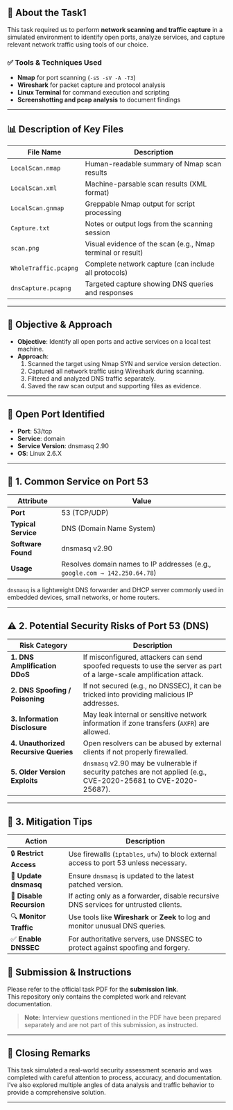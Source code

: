 
## 📌 About the Task1

This task required us to perform **network scanning and traffic capture** in a simulated environment to identify open ports, analyze services, and capture relevant network traffic using tools of our choice.

### ✅ Tools & Techniques Used
- **Nmap** for port scanning (`-sS -sV -A -T3`)
- **Wireshark** for packet capture and protocol analysis
- **Linux Terminal** for command execution and scripting
- **Screenshotting and pcap analysis** to document findings

---

## 📊 Description of Key Files

| File Name               | Description |
|------------------------|-------------|
| `LocalScan.nmap`       | Human-readable summary of Nmap scan results |
| `LocalScan.xml`        | Machine-parsable scan results (XML format) |
| `LocalScan.gnmap`      | Greppable Nmap output for script processing |
| `Capture.txt`          | Notes or output logs from the scanning session |
| `scan.png`             | Visual evidence of the scan (e.g., Nmap terminal or result) |
| `WholeTraffic.pcapng`  | Complete network capture (can include all protocols) |
| `dnsCapture.pcapng`    | Targeted capture showing DNS queries and responses |

---

## 🎯 Objective & Approach

- **Objective**: Identify all open ports and active services on a local test machine.
- **Approach**:
  1. Scanned the target using Nmap SYN and service version detection.
  2. Captured all network traffic using Wireshark during scanning.
  3. Filtered and analyzed DNS traffic separately.
  4. Saved the raw scan output and supporting files as evidence.

---
## 🔎 Open Port Identified

- **Port**: 53/tcp  
- **Service**: domain  
- **Service Version**: dnsmasq 2.90  
- **OS**: Linux 2.6.X

---

## 🧠 1. Common Service on Port 53

| Attribute        | Value                                      |
|------------------|--------------------------------------------|
| **Port**         | 53 (TCP/UDP)                               |
| **Typical Service** | DNS (Domain Name System)                |
| **Software Found** | dnsmasq v2.90                            |
| **Usage**        | Resolves domain names to IP addresses (e.g., `google.com → 142.250.64.78`) |

`dnsmasq` is a lightweight DNS forwarder and DHCP server commonly used in embedded devices, small networks, or home routers.

---

## ⚠️ 2. Potential Security Risks of Port 53 (DNS)

| Risk Category                    | Description |
|----------------------------------|-------------|
| **1. DNS Amplification DDoS**    | If misconfigured, attackers can send spoofed requests to use the server as part of a large-scale amplification attack. |
| **2. DNS Spoofing / Poisoning**  | If not secured (e.g., no DNSSEC), it can be tricked into providing malicious IP addresses. |
| **3. Information Disclosure**    | May leak internal or sensitive network information if zone transfers (`AXFR`) are allowed. |
| **4. Unauthorized Recursive Queries** | Open resolvers can be abused by external clients if not properly firewalled. |
| **5. Older Version Exploits**    | `dnsmasq` v2.90 may be vulnerable if security patches are not applied (e.g., CVE-2020-25681 to CVE-2020-25687). |

---

## 🔐 3. Mitigation Tips

| Action              | Description |
|---------------------|-------------|
| 🔒 **Restrict Access**    | Use firewalls (`iptables`, `ufw`) to block external access to port 53 unless necessary. |
| 🔄 **Update dnsmasq**     | Ensure `dnsmasq` is updated to the latest patched version. |
| 🧪 **Disable Recursion**  | If acting only as a forwarder, disable recursive DNS services for untrusted clients. |
| 🔍 **Monitor Traffic**    | Use tools like **Wireshark** or **Zeek** to log and monitor unusual DNS queries. |
| ✅ **Enable DNSSEC**      | For authoritative servers, use DNSSEC to protect against spoofing and forgery. |


## 📩 Submission & Instructions

Please refer to the official task PDF for the **submission link**.  
This repository only contains the completed work and relevant documentation.

> **Note:** Interview questions mentioned in the PDF have been prepared separately and are not part of this submission, as instructed.

---

## 🙌 Closing Remarks

This task simulated a real-world security assessment scenario and was completed with careful attention to process, accuracy, and documentation. I’ve also explored multiple angles of data analysis and traffic behavior to provide a comprehensive solution.

---

